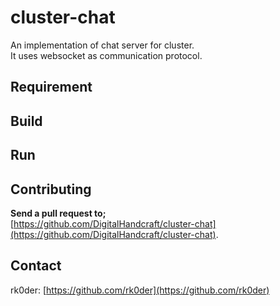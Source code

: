 # cluster-chat
An implementation of chat server for cluster.  
It uses websocket as communication protocol.

## Requirement

## Build

## Run

## Contributing

**Send a pull request to;**   
[https://github.com/DigitalHandcraft/cluster-chat](https://github.com/DigitalHandcraft/cluster-chat).

## Contact
rk0der: [https://github.com/rk0der](https://github.com/rk0der)
